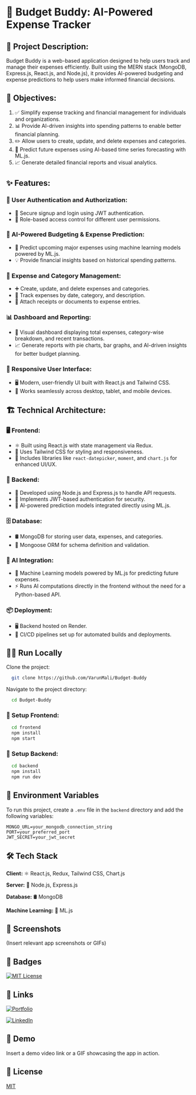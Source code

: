 # 🚀 Budget Buddy: AI-Powered Expense Tracker

## 📌 Project Description:

Budget Buddy is a web-based application designed to help users track and manage their expenses efficiently. Built using the MERN stack (MongoDB, Express.js, React.js, and Node.js), it provides AI-powered budgeting and expense predictions to help users make informed financial decisions.

## 🎯 Objectives:

1. ✅ Simplify expense tracking and financial management for individuals and organizations.
2. 📊 Provide AI-driven insights into spending patterns to enable better financial planning.
3. ✏️ Allow users to create, update, and delete expenses and categories.
4. 🤖 Predict future expenses using AI-based time series forecasting with ML.js.
5. 📈 Generate detailed financial reports and visual analytics.

## ✨ Features:

### 🔐 User Authentication and Authorization:

- 🔑 Secure signup and login using JWT authentication.
- 👥 Role-based access control for different user permissions.

### 🤖 AI-Powered Budgeting & Expense Prediction:

- 🔮 Predict upcoming major expenses using machine learning models powered by ML.js.
- 💡 Provide financial insights based on historical spending patterns.

### 📝 Expense and Category Management:

- ➕ Create, update, and delete expenses and categories.
- 📆 Track expenses by date, category, and description.
- 📎 Attach receipts or documents to expense entries.

### 📊 Dashboard and Reporting:

- 🎯 Visual dashboard displaying total expenses, category-wise breakdown, and recent transactions.
- 📈 Generate reports with pie charts, bar graphs, and AI-driven insights for better budget planning.

### 🎨 Responsive User Interface:

- 🖥️ Modern, user-friendly UI built with React.js and Tailwind CSS.
- 📱 Works seamlessly across desktop, tablet, and mobile devices.

## 🏗️ Technical Architecture:

### 🖥️ Frontend:

- ⚛️ Built using React.js with state management via Redux.
- 🎨 Uses Tailwind CSS for styling and responsiveness.
- 📅 Includes libraries like `react-datepicker`, `moment`, and `chart.js` for enhanced UI/UX.

### 🔧 Backend:

- 🚀 Developed using Node.js and Express.js to handle API requests.
- 🔐 Implements JWT-based authentication for security.
- 🤖 AI-powered prediction models integrated directly using ML.js.

### 🗄️ Database:

- 🛢️ MongoDB for storing user data, expenses, and categories.
- 🔗 Mongoose ORM for schema definition and validation.

### 🤖 AI Integration:

- 📡 Machine Learning models powered by ML.js for predicting future expenses.
- ⚡ Runs AI computations directly in the frontend without the need for a Python-based API.

### 📦 Deployment:

- 🖥️ Backend hosted on Render.
- 🔄 CI/CD pipelines set up for automated builds and deployments.

## 🏃‍♂️ Run Locally

Clone the project:

```bash
  git clone https://github.com/VarunMali/Budget-Buddy
```

Navigate to the project directory:

```bash
  cd Budget-Buddy
```

### 🚀 Setup Frontend:

```bash
  cd frontend
  npm install
  npm start
```

### 🚀 Setup Backend:

```bash
  cd backend
  npm install
  npm run dev
```

## 🔑 Environment Variables

To run this project, create a `.env` file in the `backend` directory and add the following variables:

```env
MONGO_URL=your_mongodb_connection_string
PORT=your_preferred_port
JWT_SECRET=your_jwt_secret
```

## 🛠️ Tech Stack

**Client:** ⚛️ React.js, Redux, Tailwind CSS, Chart.js

**Server:** 🚀 Node.js, Express.js

**Database:** 🛢️ MongoDB

**Machine Learning:** 🤖 ML.js

## 📸 Screenshots

(Insert relevant app screenshots or GIFs)

## 🏅 Badges

[![MIT License](https://img.shields.io/badge/License-MIT-green.svg)](https://choosealicense.com/licenses/mit/)

## 🔗 Links

[![Portfolio](https://img.shields.io/badge/my_portfolio-000?style=for-the-badge&logo=ko-fi&logoColor=white)](https://github.com/VarunMali)

[![LinkedIn](https://img.shields.io/badge/linkedin-0A66C2?style=for-the-badge&logo=linkedin&logoColor=white)](https://www.linkedin.com/in/varunmali)

## 🎥 Demo

Insert a demo video link or a GIF showcasing the app in action.

## 📜 License

[MIT](https://choosealicense.com/licenses/mit/)
